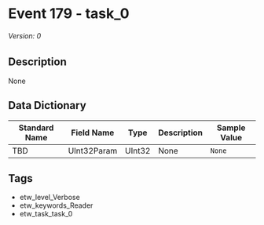 # Event 179 - task_0
###### Version: 0

## Description
None

## Data Dictionary
|Standard Name|Field Name|Type|Description|Sample Value|
|---|---|---|---|---|
|TBD|UInt32Param|UInt32|None|`None`|

## Tags
* etw_level_Verbose
* etw_keywords_Reader
* etw_task_task_0
